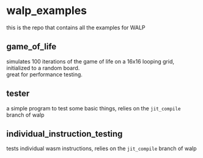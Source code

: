 # walp_examples
this is the repo that contains all the examples for WALP

## game_of_life
simulates 100 iterations of the game of life on a 16x16 looping grid, initialized to a random board.  
great for performance testing.

## tester
a simple program to test some basic things, relies on the `jit_compile` branch of walp

## individual_instruction_testing
tests individual wasm instructions, relies on the `jit_compile` branch of walp
